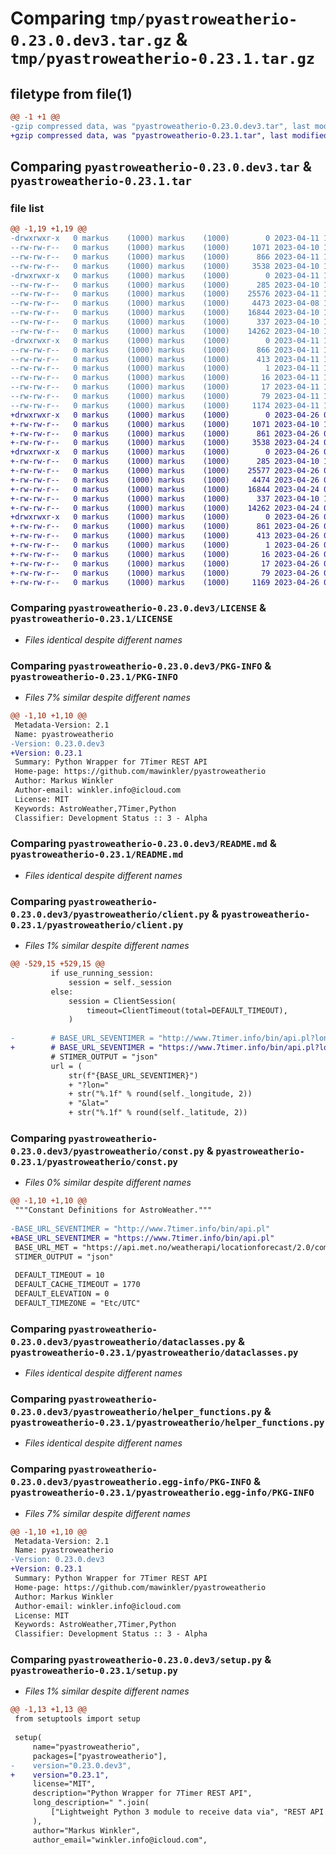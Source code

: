 # Comparing `tmp/pyastroweatherio-0.23.0.dev3.tar.gz` & `tmp/pyastroweatherio-0.23.1.tar.gz`

## filetype from file(1)

```diff
@@ -1 +1 @@
-gzip compressed data, was "pyastroweatherio-0.23.0.dev3.tar", last modified: Tue Apr 11 11:27:34 2023, max compression
+gzip compressed data, was "pyastroweatherio-0.23.1.tar", last modified: Wed Apr 26 03:45:55 2023, max compression
```

## Comparing `pyastroweatherio-0.23.0.dev3.tar` & `pyastroweatherio-0.23.1.tar`

### file list

```diff
@@ -1,19 +1,19 @@
-drwxrwxr-x   0 markus    (1000) markus    (1000)        0 2023-04-11 11:27:34.583760 pyastroweatherio-0.23.0.dev3/
--rw-rw-r--   0 markus    (1000) markus    (1000)     1071 2023-04-10 18:40:11.000000 pyastroweatherio-0.23.0.dev3/LICENSE
--rw-rw-r--   0 markus    (1000) markus    (1000)      866 2023-04-11 11:27:34.583760 pyastroweatherio-0.23.0.dev3/PKG-INFO
--rw-rw-r--   0 markus    (1000) markus    (1000)     3538 2023-04-10 18:28:08.000000 pyastroweatherio-0.23.0.dev3/README.md
-drwxrwxr-x   0 markus    (1000) markus    (1000)        0 2023-04-11 11:27:34.575760 pyastroweatherio-0.23.0.dev3/pyastroweatherio/
--rw-rw-r--   0 markus    (1000) markus    (1000)      285 2023-04-10 18:40:11.000000 pyastroweatherio-0.23.0.dev3/pyastroweatherio/__init__.py
--rw-rw-r--   0 markus    (1000) markus    (1000)    25576 2023-04-11 11:25:21.000000 pyastroweatherio-0.23.0.dev3/pyastroweatherio/client.py
--rw-rw-r--   0 markus    (1000) markus    (1000)     4473 2023-04-08 14:28:26.000000 pyastroweatherio-0.23.0.dev3/pyastroweatherio/const.py
--rw-rw-r--   0 markus    (1000) markus    (1000)    16844 2023-04-10 15:29:18.000000 pyastroweatherio-0.23.0.dev3/pyastroweatherio/dataclasses.py
--rw-rw-r--   0 markus    (1000) markus    (1000)      337 2023-04-10 18:40:11.000000 pyastroweatherio-0.23.0.dev3/pyastroweatherio/errors.py
--rw-rw-r--   0 markus    (1000) markus    (1000)    14262 2023-04-10 18:34:19.000000 pyastroweatherio-0.23.0.dev3/pyastroweatherio/helper_functions.py
-drwxrwxr-x   0 markus    (1000) markus    (1000)        0 2023-04-11 11:27:34.583760 pyastroweatherio-0.23.0.dev3/pyastroweatherio.egg-info/
--rw-rw-r--   0 markus    (1000) markus    (1000)      866 2023-04-11 11:27:34.000000 pyastroweatherio-0.23.0.dev3/pyastroweatherio.egg-info/PKG-INFO
--rw-rw-r--   0 markus    (1000) markus    (1000)      413 2023-04-11 11:27:34.000000 pyastroweatherio-0.23.0.dev3/pyastroweatherio.egg-info/SOURCES.txt
--rw-rw-r--   0 markus    (1000) markus    (1000)        1 2023-04-11 11:27:34.000000 pyastroweatherio-0.23.0.dev3/pyastroweatherio.egg-info/dependency_links.txt
--rw-rw-r--   0 markus    (1000) markus    (1000)       16 2023-04-11 11:27:34.000000 pyastroweatherio-0.23.0.dev3/pyastroweatherio.egg-info/requires.txt
--rw-rw-r--   0 markus    (1000) markus    (1000)       17 2023-04-11 11:27:34.000000 pyastroweatherio-0.23.0.dev3/pyastroweatherio.egg-info/top_level.txt
--rw-rw-r--   0 markus    (1000) markus    (1000)       79 2023-04-11 11:27:34.583760 pyastroweatherio-0.23.0.dev3/setup.cfg
--rw-rw-r--   0 markus    (1000) markus    (1000)     1174 2023-04-11 11:26:18.000000 pyastroweatherio-0.23.0.dev3/setup.py
+drwxrwxr-x   0 markus    (1000) markus    (1000)        0 2023-04-26 03:45:55.960012 pyastroweatherio-0.23.1/
+-rw-rw-r--   0 markus    (1000) markus    (1000)     1071 2023-04-10 18:40:11.000000 pyastroweatherio-0.23.1/LICENSE
+-rw-rw-r--   0 markus    (1000) markus    (1000)      861 2023-04-26 03:45:55.960012 pyastroweatherio-0.23.1/PKG-INFO
+-rw-rw-r--   0 markus    (1000) markus    (1000)     3538 2023-04-24 06:36:59.000000 pyastroweatherio-0.23.1/README.md
+drwxrwxr-x   0 markus    (1000) markus    (1000)        0 2023-04-26 03:45:55.956012 pyastroweatherio-0.23.1/pyastroweatherio/
+-rw-rw-r--   0 markus    (1000) markus    (1000)      285 2023-04-10 18:40:11.000000 pyastroweatherio-0.23.1/pyastroweatherio/__init__.py
+-rw-rw-r--   0 markus    (1000) markus    (1000)    25577 2023-04-26 03:44:28.000000 pyastroweatherio-0.23.1/pyastroweatherio/client.py
+-rw-rw-r--   0 markus    (1000) markus    (1000)     4474 2023-04-26 03:44:35.000000 pyastroweatherio-0.23.1/pyastroweatherio/const.py
+-rw-rw-r--   0 markus    (1000) markus    (1000)    16844 2023-04-24 06:36:59.000000 pyastroweatherio-0.23.1/pyastroweatherio/dataclasses.py
+-rw-rw-r--   0 markus    (1000) markus    (1000)      337 2023-04-10 18:40:11.000000 pyastroweatherio-0.23.1/pyastroweatherio/errors.py
+-rw-rw-r--   0 markus    (1000) markus    (1000)    14262 2023-04-24 06:36:59.000000 pyastroweatherio-0.23.1/pyastroweatherio/helper_functions.py
+drwxrwxr-x   0 markus    (1000) markus    (1000)        0 2023-04-26 03:45:55.960012 pyastroweatherio-0.23.1/pyastroweatherio.egg-info/
+-rw-rw-r--   0 markus    (1000) markus    (1000)      861 2023-04-26 03:45:55.000000 pyastroweatherio-0.23.1/pyastroweatherio.egg-info/PKG-INFO
+-rw-rw-r--   0 markus    (1000) markus    (1000)      413 2023-04-26 03:45:55.000000 pyastroweatherio-0.23.1/pyastroweatherio.egg-info/SOURCES.txt
+-rw-rw-r--   0 markus    (1000) markus    (1000)        1 2023-04-26 03:45:55.000000 pyastroweatherio-0.23.1/pyastroweatherio.egg-info/dependency_links.txt
+-rw-rw-r--   0 markus    (1000) markus    (1000)       16 2023-04-26 03:45:55.000000 pyastroweatherio-0.23.1/pyastroweatherio.egg-info/requires.txt
+-rw-rw-r--   0 markus    (1000) markus    (1000)       17 2023-04-26 03:45:55.000000 pyastroweatherio-0.23.1/pyastroweatherio.egg-info/top_level.txt
+-rw-rw-r--   0 markus    (1000) markus    (1000)       79 2023-04-26 03:45:55.960012 pyastroweatherio-0.23.1/setup.cfg
+-rw-rw-r--   0 markus    (1000) markus    (1000)     1169 2023-04-26 03:45:17.000000 pyastroweatherio-0.23.1/setup.py
```

### Comparing `pyastroweatherio-0.23.0.dev3/LICENSE` & `pyastroweatherio-0.23.1/LICENSE`

 * *Files identical despite different names*

### Comparing `pyastroweatherio-0.23.0.dev3/PKG-INFO` & `pyastroweatherio-0.23.1/PKG-INFO`

 * *Files 7% similar despite different names*

```diff
@@ -1,10 +1,10 @@
 Metadata-Version: 2.1
 Name: pyastroweatherio
-Version: 0.23.0.dev3
+Version: 0.23.1
 Summary: Python Wrapper for 7Timer REST API
 Home-page: https://github.com/mawinkler/pyastroweatherio
 Author: Markus Winkler
 Author-email: winkler.info@icloud.com
 License: MIT
 Keywords: AstroWeather,7Timer,Python
 Classifier: Development Status :: 3 - Alpha
```

### Comparing `pyastroweatherio-0.23.0.dev3/README.md` & `pyastroweatherio-0.23.1/README.md`

 * *Files identical despite different names*

### Comparing `pyastroweatherio-0.23.0.dev3/pyastroweatherio/client.py` & `pyastroweatherio-0.23.1/pyastroweatherio/client.py`

 * *Files 1% similar despite different names*

```diff
@@ -529,15 +529,15 @@
         if use_running_session:
             session = self._session
         else:
             session = ClientSession(
                 timeout=ClientTimeout(total=DEFAULT_TIMEOUT),
             )
 
-        # BASE_URL_SEVENTIMER = "http://www.7timer.info/bin/api.pl?lon=XX.XX&lat=YY.YY&product=astro&output=json"
+        # BASE_URL_SEVENTIMER = "https://www.7timer.info/bin/api.pl?lon=XX.XX&lat=YY.YY&product=astro&output=json"
         # STIMER_OUTPUT = "json"
         url = (
             str(f"{BASE_URL_SEVENTIMER}")
             + "?lon="
             + str("%.1f" % round(self._longitude, 2))
             + "&lat="
             + str("%.1f" % round(self._latitude, 2))
```

### Comparing `pyastroweatherio-0.23.0.dev3/pyastroweatherio/const.py` & `pyastroweatherio-0.23.1/pyastroweatherio/const.py`

 * *Files 0% similar despite different names*

```diff
@@ -1,10 +1,10 @@
 """Constant Definitions for AstroWeather."""
 
-BASE_URL_SEVENTIMER = "http://www.7timer.info/bin/api.pl"
+BASE_URL_SEVENTIMER = "https://www.7timer.info/bin/api.pl"
 BASE_URL_MET = "https://api.met.no/weatherapi/locationforecast/2.0/complete"
 STIMER_OUTPUT = "json"
 
 DEFAULT_TIMEOUT = 10
 DEFAULT_CACHE_TIMEOUT = 1770
 DEFAULT_ELEVATION = 0
 DEFAULT_TIMEZONE = "Etc/UTC"
```

### Comparing `pyastroweatherio-0.23.0.dev3/pyastroweatherio/dataclasses.py` & `pyastroweatherio-0.23.1/pyastroweatherio/dataclasses.py`

 * *Files identical despite different names*

### Comparing `pyastroweatherio-0.23.0.dev3/pyastroweatherio/helper_functions.py` & `pyastroweatherio-0.23.1/pyastroweatherio/helper_functions.py`

 * *Files identical despite different names*

### Comparing `pyastroweatherio-0.23.0.dev3/pyastroweatherio.egg-info/PKG-INFO` & `pyastroweatherio-0.23.1/pyastroweatherio.egg-info/PKG-INFO`

 * *Files 7% similar despite different names*

```diff
@@ -1,10 +1,10 @@
 Metadata-Version: 2.1
 Name: pyastroweatherio
-Version: 0.23.0.dev3
+Version: 0.23.1
 Summary: Python Wrapper for 7Timer REST API
 Home-page: https://github.com/mawinkler/pyastroweatherio
 Author: Markus Winkler
 Author-email: winkler.info@icloud.com
 License: MIT
 Keywords: AstroWeather,7Timer,Python
 Classifier: Development Status :: 3 - Alpha
```

### Comparing `pyastroweatherio-0.23.0.dev3/setup.py` & `pyastroweatherio-0.23.1/setup.py`

 * *Files 1% similar despite different names*

```diff
@@ -1,13 +1,13 @@
 from setuptools import setup
 
 setup(
     name="pyastroweatherio",
     packages=["pyastroweatherio"],
-    version="0.23.0.dev3",
+    version="0.23.1",
     license="MIT",
     description="Python Wrapper for 7Timer REST API",
     long_description=" ".join(
         ["Lightweight Python 3 module to receive data via", "REST API from 7Timer."],
     ),
     author="Markus Winkler",
     author_email="winkler.info@icloud.com",
```

